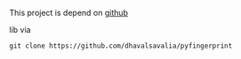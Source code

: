 This project is depend on [github](https://github.com/koungkmitl/class-attendance)

lib via

```
git clone https://github.com/dhavalsavalia/pyfingerprint
```
